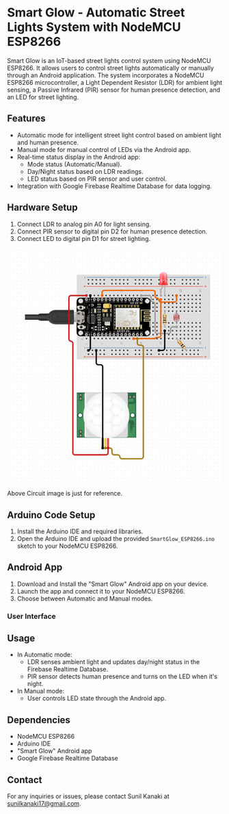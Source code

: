 # Smart Glow - Automatic Street Lights System with NodeMCU ESP8266

Smart Glow is an IoT-based street lights control system using NodeMCU ESP8266. It allows users to control street lights automatically or manually through an Android application. The system incorporates a NodeMCU ESP8266 microcontroller, a Light Dependent Resistor (LDR) for ambient light sensing, a Passive Infrared (PIR) sensor for human presence detection, and an LED for street lighting.

## Features

- Automatic mode for intelligent street light control based on ambient light and human presence.
- Manual mode for manual control of LEDs via the Android app.
- Real-time status display in the Android app:
  - Mode status (Automatic/Manual).
  - Day/Night status based on LDR readings.
  - LED status based on PIR sensor and user control.
- Integration with Google Firebase Realtime Database for data logging.

## Hardware Setup

1. Connect LDR to analog pin A0 for light sensing.
2. Connect PIR sensor to digital pin D2 for human presence detection.
3. Connect LED to digital pin D1 for street lighting.

![Refernce Circuit](https://github.com/sunilkanaki17/SmartGlow-IoT-miniproject/blob/main/Reference%20circuit.png)

Above Circuit image is just for reference.


## Arduino Code Setup

1. Install the Arduino IDE and required libraries.
2. Open the Arduino IDE and upload the provided `SmartGlow_ESP8266.ino` sketch to your NodeMCU ESP8266.

## Android App

1. Download and Install the "Smart Glow" Android app on your device.
2. Launch the app and connect it to your NodeMCU ESP8266.
3. Choose between Automatic and Manual modes.

### User Interface

## Usage

- In Automatic mode:
  - LDR senses ambient light and updates day/night status in the Firebase Realtime Database.
  - PIR sensor detects human presence and turns on the LED when it's night.
- In Manual mode:
  - User controls LED state through the Android app.

## Dependencies

- NodeMCU ESP8266
- Arduino IDE
- "Smart Glow" Android app
- Google Firebase Realtime Database

## Contact

For any inquiries or issues, please contact Sunil Kanaki at sunilkanaki17@gmail.com.
